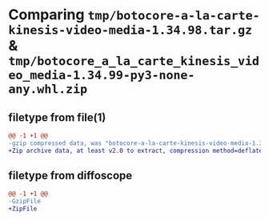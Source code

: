# Comparing `tmp/botocore-a-la-carte-kinesis-video-media-1.34.98.tar.gz` & `tmp/botocore_a_la_carte_kinesis_video_media-1.34.99-py3-none-any.whl.zip`

## filetype from file(1)

```diff
@@ -1 +1 @@
-gzip compressed data, was "botocore-a-la-carte-kinesis-video-media-1.34.98.tar", last modified: Sat May  4 01:01:31 2024, max compression
+Zip archive data, at least v2.0 to extract, compression method=deflate
```

## filetype from diffoscope

```diff
@@ -1 +1 @@
-GzipFile
+ZipFile
```

